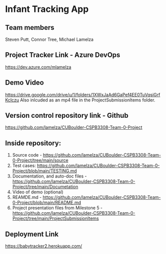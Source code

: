 # Infant Tracking App
## Team members
Steven Putt, Connor Tree, Michael Lamelza  

## Project Tracker Link - Azure DevOps
https://dev.azure.com/mlamelza

## Demo Video
https://drive.google.com/drive/u/1/folders/1XWxJaAd6GaPef4EE0TuVqsiGrfKcIczu
Also inlcuded as an mp4 file in the ProjectSubmissionItems folder.

## Version control repository link - Github
https://github.com/lamelza/CUBoulder-CSPB3308-Team-0-Project

## Inside repository:
1. Source code - https://github.com/lamelza/CUBoulder-CSPB3308-Team-0-Project/tree/main/source
2. Test cases: https://github.com/lamelza/CUBoulder-CSPB3308-Team-0-Project/blob/main/TESTING.md
3. Documentation, and auto-doc files - https://github.com/lamelza/CUBoulder-CSPB3308-Team-0-Project/tree/main/Documetation
4. Video of demo (optional)
5. REAMDE.md - https://github.com/lamelza/CUBoulder-CSPB3308-Team-0-Project/blob/main/README.md
6. Project presentation files from Milestone 5 - https://github.com/lamelza/CUBoulder-CSPB3308-Team-0-Project/tree/main/ProjectSubmissionItems

## Deployment Link
https://babytracker2.herokuapp.com/
